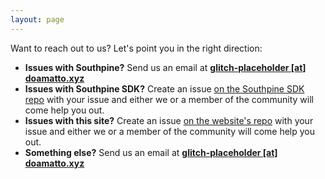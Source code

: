 ```yaml
---
layout: page
---
```


Want to reach out to us? Let's point you in the right direction:

- **Issues with Southpine?** Send us an email at **[glitch-placeholder \[at\] doamatto.xyz](mailto:glitch-placeholder@doamatto.xyz)**
- **Issues with Southpine SDK?** Create an issue [on the Southpine SDK repo](https://github.com/glitch-entertainment/southpine-sdk/issues) with your issue and either we or a member of the community will come help you out.
- **Issues with this site?** Create an issue [on the website's repo](https://github.com/glitch-entertainment/glitch-site/issues) with your issue and either we or a member of the community will come help you out.
- **Something else?** Send us an email at **[glitch-placeholder \[at\] doamatto.xyz](mailto:glitch-placeholder@doamatto.xyz)**